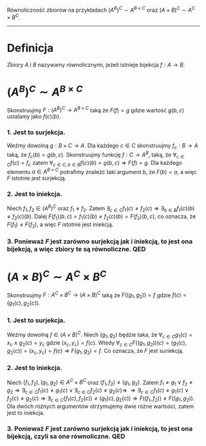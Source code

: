 Równoliczność zbiorów na przykładach $(A^B)^C \sim A^{B \times C}$ oraz $(A \times B)^C \sim A^C \times B^C$.

---
# Definicja

Zbiory $A$ i $B$ nazywamy równolicznymi, jeżeli istnieje bijekcja $f : A \rightarrow B$.

# $(A^B)^C \sim A^{B \times C}$

Skonstruujmy $F: (A^B)^C \rightarrow A^{B \times C}$ taką że $F(f) = g$ gdzie wartość $g(b,c)$ ustalamy jako $f(c)(b)$.

### 1. Jest to surjekcja.

Weźmy dowolną $g : B \times C \rightarrow A$. Dla każdego $c \in C$ skonstruujmy $f_{c} : B \rightarrow A$ taką, że $f_{c}(b) = g(b,c)$. Skonstruujmy funkcję $f : C \rightarrow A^B$,
taką, że $\forall_{c \in C} f(c) = f_{c}$ zatem $\forall_{c \in C, b \in B} f(c)(b) = g(b,c) \Rightarrow F(f) = g$. Dla każdego elementu $a \in A^{B \times C}$ potrafimy znaleźć taki
argument $b$, że $F(b) = a$, a więc $F$ istotnie jest surjekcją.

### 2. Jest to iniekcja.

Niech $f_{1}, f_{2} \in (A^B)^C$ oraz $f_1 \neq f_{2}$. Zatem $\exists_{c \in C} f_{1}(c) \neq f_{2}(c) \Rightarrow \exists_{b \in B} f_{1}(c)(b) \neq f_{2}(c)(b)$.
Dalej $F(f_{1})(b,c) = f_{1}(c)(b) \neq f_{2}(c)(b) = F(f_{2})(b,c)$, co oznacza, że $F(f_{1}) \neq F(f_{2})$, a więc $F$ istotnie jest iniekcją.

### 3. Ponieważ $F$ jest zarówno surjekcją jak i iniekcją, to jest ona bijekcją, a więc zbiory te są równoliczne. QED

# $(A \times B)^C \sim A^C \times B^C$

Skonstruujmy $F: A^C \times B^C \rightarrow (A \times B)^C$ taką że $F((g_{1}, g_{2})) = f$ gdzie $f(c) = (g_{1}(c), g_{2}(c))$.

### 1. Jest to surjekcja.

Weźmy dowolną $f \in (A \times B)^C$. Niech $(g_{1},g_{2})$ będzie taka, że $\forall_{c \in C} g_{1}(c) = x_{c} \wedge g_{2}(c) = y_{c}$ gdzie $(x_{c},y_{c}) = f(c)$.
Wtedy $\forall_{c \in C} F((g_{1},g_{2}))(c) = (g_{1}(c), g_{2}(c)) = (x_{c}, y_{c}) = f(c) \Rightarrow F(g_{1},g_{2}) = f$. Co oznacza, że $F$ jest suriekcją.
 

### 2. Jest to iniekcja.

Niech $(f_{1}, f_{2}), (g_{1}, g_{2}) \in A^{C} \times B^{C}$ oraz $(f_{1},f_{2}) \neq (g_{1},g_{2})$. Zatem $f_{1} \neq g_{1} \vee f_{2} \neq g_{2} \Rightarrow
\exists_{c \in C} f_{1}(c) \neq g_{1}(c) \vee \exists_{c \in C} f_{2}(c) \neq g_{2}(c) \Rightarrow$ $\Rightarrow \exists_{c \in C} f_{1}(c) \neq g_{1}(c) \vee f_{2}(c) \neq g_{2}(c)
\Rightarrow \exists_{c \in C} (f_{1}(c),f_{2}(c)) \neq (g_{1}(c),g_{2}(c)) \Rightarrow F((f_{1},f_{2})) \neq F((g_{1}, g_{2}))$.
Dla dwóch różnych argumentów otrzymujemy dwie różne wartości, zatem jest to iniekcja.

### 3. Ponieważ $F$ jest zarówno surjekcją jak i iniekcją, to jest ona bijekcją, czyli sa one równoliczne. QED

